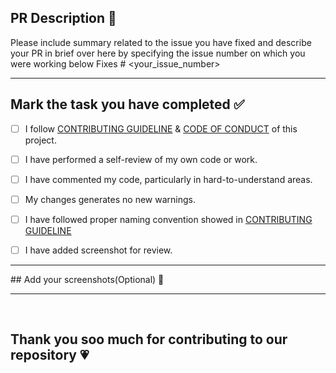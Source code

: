 ## PR Description 📜

Please include summary related to the issue you have fixed and describe your PR in brief over here by specifying the issue number on which you were working below
Fixes # <your_issue_number>

<hr>
 
## Mark the task you have completed ✅

<!----Please delete options that are not relevant. In order to tick the check box just but x inside them for example [x] like this----->

- [ ] I follow [CONTRIBUTING GUIDELINE](https://github.com/GameSphere-MultiPlayer/Community-Page/blob/main/.github/CONTRIBUTING_GUIDELINE.md) & [CODE OF CONDUCT](https://github.com/GameSphere-MultiPlayer/Community-Page/blob/main/.github/CODE_OF_CONDUCT.md) of this project.
- [ ] I have performed a self-review of my own code or work.
- [ ] I have commented my code, particularly in hard-to-understand areas.
- [ ] My changes generates no new warnings.
- [ ] I have followed proper naming convention showed in [CONTRIBUTING GUIDELINE](https://github.com/GameSphere-MultiPlayer/Community-Page/blob/main/.github/CONTRIBUTING_GUIDELINE.md)
- [ ] I have added screenshot for review.


<hr>
## Add your screenshots(Optional) 📸




--- 
<br>

## Thank you soo much for contributing to our repository 💗